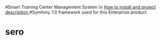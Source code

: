 #Smart Training Center Management System \n
[How to install and project description  ](installation.md) 
#Symfony 7.0 framework used for this Enterprize product
# sero
